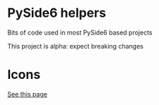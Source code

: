 # PySide6 helpers

Bits of code used in most PySide6 based projects

This project is alpha: expect breaking changes

# Icons

[See this page](icons.md) 
